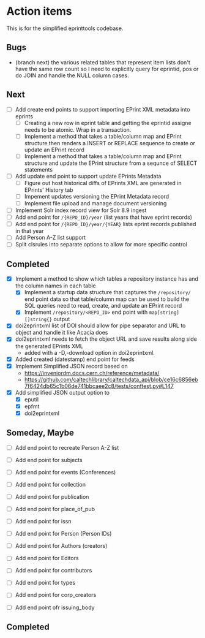 
Action items
============

This is for the simplified eprinttools codebase.

Bugs
----

+ (branch next) the various related tables that represent item lists don't have the same row count so I need to explicitly query for eprintid, pos or do JOIN and handle the NULL column cases.

Next
----


- [ ] Add create end points to support importing EPrint XML metadata into eprints
    - [ ] Creating a new row in eprint table and getting the eprintid assigne needs to be atomic. Wrap in a transaction.
    - [ ] Implement a method that takes a table/column map and EPrint structure then renders a INSERT or REPLACE sequence to create or update an EPrint record
    - [ ] Implement a method that takes a table/column map and EPrint structure and update the EPrint structure from a sequnce of SELECT statements
- [ ] Add update end point to support update EPrints Metadata
    - [ ] Figure out host historical diffs of EPrints XML are generated in EPrints' History tab
    - [ ] Impement updates versioning the EPrint Metadata record
    - [ ] Implement file upload and manage document versioning
- [ ] Implement Solr index record view for Solr 8.9 ingest
- [ ] Add end point for `/{REPO_ID}/year` (list years that have eprint records)
- [ ] Add end point for `/{REPO_ID}/year/{YEAR}` lists eprint records published in that year
- [ ] Add Person A-Z list support
- [ ] Split clsrules into separate options to allow for more specific control

Completed
---------

- [x] Implement a method to show which tables a repository instance has and the column names in each table
    - [x] Implement a startup data structure that captures the `/repository/` end point data so that table/column map can be used to build the SQL queries need to read, create, and update an EPrint record
    - [x] Implement `/repository/<REPO_ID>` end point with `map[string][]string{}` output
- [x] doi2eprintxml list of DOI should allow for pipe separator and URL to object and handle it like Acacia does
- [x] doi2eprintxml needs to fetch the object URL and save results along side the generated EPrints XML
    - added with a -D,-download option in doi2eprintxml.
- [x] Added created (datestamp) end point for feeds
- [x] Implement Simplified JSON record based on 
    - https://inveniordm.docs.cern.ch/reference/metadata/
    - https://github.com/caltechlibrary/caltechdata_api/blob/ce16c6856eb7f6424db65c1b06de741bbcaee2c8/tests/conftest.py#L147
- [x] Add simplified JSON output option to
    - [x] eputil
    - [x] epfmt
    - [x] doi2eprintxml

Someday, Maybe
--------------

- [ ] Add end point to recreate Person A-Z list
- [ ] Add end point for subjects
- [ ] Add end point for events (Conferences)
- [ ] Add end point for collection
- [ ] Add end point for publication
- [ ] Add end point for place_of_pub
- [ ] Add end point for issn
- [ ] Add end point for Person (Person IDs)
- [ ] Add end point for Authors (creators)
- [ ] Add end point for Editors
- [ ] Add end point for contributors
- [ ] Add end point for types
- [ ] Add end point for corp_creators
- [ ] Add end point ofr issuing_body


Completed
---------

